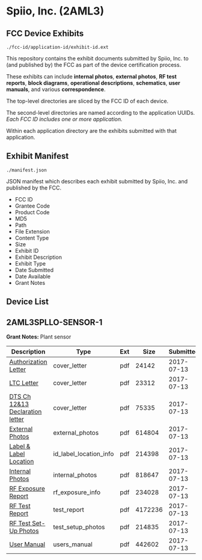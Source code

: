 # Spiio, Inc. (2AML3)
## FCC Device Exhibits

```
./fcc-id/application-id/exhibit-id.ext
```

This repository contains the exhibit documents submitted by Spiio, Inc. to (and published by) the FCC as part of the device certification process.

These exhibits can include **internal photos**, **external photos**, **RF test reports**, **block diagrams**, **operational descriptions**, **schematics**, **user manuals**, and various **correspondence**.

The top-level directories are sliced by the FCC ID of each device.

The second-level directories are named according to the application UUIDs. *Each FCC ID includes one or more application.*

Within each application directory are the exhibits submitted with that application. 

## Exhibit Manifest

```
./manifest.json
```

JSON manifest which describes each exhibit submitted by Spiio, Inc. and published by the FCC.

- FCC ID
- Grantee Code
- Product Code
- MD5
- Path
- File Extension
- Content Type
- Size
- Exhibit ID
- Exhibit Description
- Exhibit Type
- Date Submitted
- Date Available
- Grant Notes

## Device List
## 2AML3SPLLO-SENSOR-1
**Grant Notes:** Plant sensor

| Description | Type | Ext | Size | Submitted | Available |
| ----------- | ---- | --- | ---- | --------- | --------- |
| [Authorization Letter](2AML3SPLLO-SENSOR-1/a803c6b9a6ef146ff11fb4d07ea02d39/3462672.pdf) | cover_letter | pdf | 24142 | 2017-07-13 | 2017-07-14 |
| [LTC Letter](2AML3SPLLO-SENSOR-1/a803c6b9a6ef146ff11fb4d07ea02d39/3462673.pdf) | cover_letter | pdf | 23312 | 2017-07-13 | 2017-07-14 |
| [DTS Ch 12&13 Declaration letter](2AML3SPLLO-SENSOR-1/a803c6b9a6ef146ff11fb4d07ea02d39/3462674.pdf) | cover_letter | pdf | 75335 | 2017-07-13 | 2017-07-14 |
| [External Photos](2AML3SPLLO-SENSOR-1/a803c6b9a6ef146ff11fb4d07ea02d39/3462675.pdf) | external_photos | pdf | 614804 | 2017-07-13 | 2017-07-14 |
| [Label & Label Location](2AML3SPLLO-SENSOR-1/a803c6b9a6ef146ff11fb4d07ea02d39/3462679.pdf) | id_label_location_info | pdf | 214398 | 2017-07-13 | 2017-07-14 |
| [Internal Photos](2AML3SPLLO-SENSOR-1/a803c6b9a6ef146ff11fb4d07ea02d39/3462682.pdf) | internal_photos | pdf | 818647 | 2017-07-13 | 2017-07-14 |
| [RF Exposure Report](2AML3SPLLO-SENSOR-1/a803c6b9a6ef146ff11fb4d07ea02d39/3462688.pdf) | rf_exposure_info | pdf | 234028 | 2017-07-13 | 2017-07-14 |
| [RF Test Report](2AML3SPLLO-SENSOR-1/a803c6b9a6ef146ff11fb4d07ea02d39/3462694.pdf) | test_report | pdf | 4172236 | 2017-07-13 | 2017-07-14 |
| [RF Test Set-Up Photos](2AML3SPLLO-SENSOR-1/a803c6b9a6ef146ff11fb4d07ea02d39/3462700.pdf) | test_setup_photos | pdf | 214835 | 2017-07-13 | 2017-07-14 |
| [User Manual](2AML3SPLLO-SENSOR-1/a803c6b9a6ef146ff11fb4d07ea02d39/3462701.pdf) | users_manual | pdf | 442602 | 2017-07-13 | 2017-07-14 |
